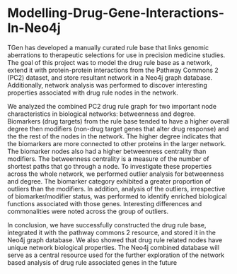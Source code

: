 # Modelling-Drug-Gene-Interactions-In-Neo4j

TGen has developed a manually curated rule base that links genomic aberrations to therapeutic selections for use in precision medicine studies. The goal of this project was to model the drug rule base as a network, extend it with protein-protein interactions from the Pathway Commons 2 (PC2) dataset, and store resultant network in a Neo4j graph database. Additionally, network analysis was performed to discover interesting properties associated with drug rule nodes in the network.

We analyzed the combined PC2 drug rule graph for two important node characteristics in biological networks:  betweenness and degree. Biomarkers (drug targets) from the rule base tended to have a higher overall degree then modifiers (non-drug target genes that alter drug response) and the the rest of the nodes in the network. The higher degree indicates that the biomarkers are more connected to other proteins in the larger network. The biomarker nodes also had a higher betweenness centrality than modifiers. The betweenness centrality is a measure of the number of shortest paths that go through a node. To investigate these properties across the whole network, we performed outlier analysis for betweenness and degree. The biomarker category exhibited a greater proportion of outliers than the modifiers. In addition, analysis of the outliers, irrespective of biomarker/modifier status, was performed to identify enriched biological functions associated with those genes. Interesting differences and commonalities were noted across the group of outliers.

In conclusion, we have successfully constructed the drug rule base, integrated  it with the pathway commons 2 resource, and stored it in the Neo4j graph database. We also showed that drug rule related nodes have unique network biological properties. The Neo4j combined database will serve as a central resource used for the further exploration of the network based analysis of drug rule associated genes in the future
